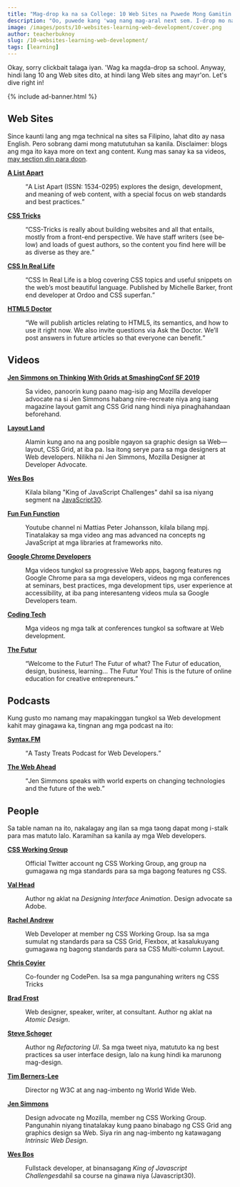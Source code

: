 ```yaml
---
title: "Mag-drop ka na sa College: 10 Web Sites na Puwede Mong Gamitin Para Maging Mas Magaling sa mga May Degree"
description: "Oo, puwede kang 'wag nang mag-aral next sem. I-drop mo na lahat ng subject mo, kaya kang isalba ng mga sites na ito."
image: /images/posts/10-websites-learning-web-development/cover.png
author: teacherbuknoy
slug: /10-websites-learning-web-development/
tags: [learning]
---
```


Okay, sorry clickbait talaga iyan. 'Wag ka magda-drop sa school. Anyway, hindi lang 10 ang Web sites dito, at hindi lang Web sites ang mayr'on. Let's dive right in!

{% include ad-banner.html %}

## Web Sites

Since kaunti lang ang mga technical na sites sa Filipino, lahat dito ay nasa English. Pero sobrang dami mong matututuhan sa kanila. Disclaimer: blogs ang mga ito kaya more on text ang content. Kung mas sanay ka sa videos, [may section din para doon](#Videos).

<dl>
<dt>
	<strong class="cell-heading">
		<a href="https://alistapart.com/" target="_blank" rel="noopener noreferrer">A List Apart</a>
	</strong>
</dt>
<dd>
	<p>
		<q lang="en">A List Apart (ISSN: 1534-0295) explores the design, development, and meaning of web content, with a special focus on web standards and best practices.</q>
	</p>
</dd>
<dt>
	<strong class="cell-heading">
		<a href="https://css-tricks.com/" target="_blank" rel="noopener noreferrer">CSS Tricks</a>
	</strong>
</dt>
<dd>
	<p>
		<q lang="en">CSS-Tricks is really about building websites and all that entails, mostly from a front-end perspective. We have staff writers (see below) and loads of guest authors, so the content you find here will be as diverse as they are.</q>
	</p>
</dd>
<dt>
	<strong class="cell-heading">
		<a href="https://css-irl.info/" target="_blank" rel="noopener noreferrer">CSS In Real Life</a>
	</strong>
</dt>
<dd>
	<p>
		<q lang="en">CSS In Real Life is a blog covering CSS topics and useful snippets on the web’s most beautiful language. Published by Michelle Barker, front end developer at Ordoo and CSS superfan.</q>
	</p>
</dd>
<dt>
	<strong class="cell-heading">
		<a href="https://html5doctor.com/" target="_blank" rel="noopener noreferrer">HTML5 Doctor</a>
	</strong>
</dt>
<dd>
	<p>
		<q lang="en">We will publish articles relating to HTML5, its semantics, and how to use it right now. We also invite questions via Ask the Doctor. We’ll post answers in future articles so that everyone can benefit.</q>
	</p>
</dd>
</dl>

## Videos

<dl>
	<dt>
		<strong class="cell-heading">
			<a href="https://vimeo.com/331578108" target="_blank" rel="noopener noreferrer">Jen Simmons on Thinking With Grids at SmashingConf SF 2019</a>
		</strong>
	</dt>
	<dd>
		<p>Sa video, panoorin kung paano mag-isip ang Mozilla developer advocate na si Jen Simmons habang nire-recreate niya ang isang magazine layout gamit ang CSS Grid nang hindi niya pinaghahandaan beforehand.</p>
	</dd>
	<dt>
		<strong class="cell-heading">
			<a href="https://www.youtube.com/channel/UC7TizprGknbDalbHplROtag/" target="_blank" rel="noopener noreferrer">Layout Land</a>
		</strong>
	</dt>
	<dd>
		<p>Alamin kung ano na ang posible ngayon sa graphic design sa Web—layout, CSS Grid, at iba pa. Isa itong serye para sa mga designers at Web developers. Nilikha ni Jen Simmons, Mozilla Designer at Developer Advocate.</p>
	</dd>
	<dt>
		<strong class="cell-heading">
			<a href="https://www.youtube.com/channel/UC7TizprGknbDalbHplROtag" target="_blank" rel="noopener noreferrer">Wes Bos</a>
		</strong>
	</dt>
	<dd>
		<p>Kilala bilang "King of JavaScript Challenges" dahil sa isa niyang segment na
			<a href="https://www.youtube.com/watch?v=VuN8qwZoego&amp;list=PLu8EoSxDXHP6CGK4YVJhL_VWetA865GOH">JavaScript30</a>.</p>
	</dd>
	<dt>
		<strong class="cell-heading">
			<a href="https://www.youtube.com/channel/UCO1cgjhGzsSYb1rsB4bFe4Q" target="_blank" rel="noopener noreferrer">Fun Fun Function</a>
		</strong>
	</dt>
	<dd>
		<p>Youtube channel ni Mattias Peter Johansson, kilala bilang mpj. Tinatalakay sa mga video ang mas advanced na concepts ng JavaScript at mga libraries at frameworks nito.</p>
	</dd>
	<dt>
		<strong class="cell-heading">
			<a href="https://www.youtube.com/channel/UCnUYZLuoy1rq1aVMwx4aTzw" target="_blank" rel="noopener noreferrer">Google Chrome Developers</a>
		</strong>
	</dt>
	<dd>
		<p>Mga videos tungkol sa progressive Web apps, bagong features ng Google Chrome para sa mga developers, videos ng mga conferences at seminars, best practices, mga development tips, user experience at accessibility, at iba pang interesanteng videos mula sa Google Developers team.</p>
	</dd>
	<dt>
		<strong class="cell-heading">
			<a href="https://www.youtube.com/channel/UCtxCXg-UvSnTKPOzLH4wJaQ" target="_blank" rel="noopener noreferrer">Coding Tech</a>
		</strong>
	</dt>
	<dd>
		<p>Mga videos ng mga talk at conferences tungkol sa software at Web development.</p>
	</dd>
	<dt>
		<strong class="cell-heading">
			<a href="https://www.youtube.com/user/TheSkoolRocks" target="_blank" rel="noopener noreferrer">The Futur</a>
		</strong>
	</dt>
	<dd>
		<p>
			<q lang="en">Welcome to the Futur! The Futur of what? The Futur of education, design, business, learning... The Futur You! This is the future of online education for creative entrepreneurs.</q>
		</p>
	</dd>
</dl>

## Podcasts

Kung gusto mo namang may mapakinggan tungkol sa Web development kahit may ginagawa ka, tingnan ang mga podcast na ito:

<dl>
	<dt>
		<strong class="cell-heading">
			<a href="https://syntax.fm" target="_blank" rel="noopener noreferrer">Syntax.FM</a>
		</strong>
	</dt>
	<dd>
		<p>
			<q lang="en">A Tasty Treats Podcast for Web Developers.</q>
		</p>
	</dd>
	<dt>
		<strong class="cell-heading">
			<a href="https://thewebahead.net/" target="_blank" rel="noopener noreferrer">The Web Ahead</a>
		</strong>
	</dt>
	<dd>
		<p>
			<q lang="en">Jen Simmons speaks with world experts on changing technologies and the future of the web.</q>
		</p>
	</dd>
</dl>

## People

Sa table naman na ito, nakalagay ang ilan sa mga taong dapat mong i-stalk para mas matuto lalo. Karamihan sa kanila ay mga Web developers.

<dl>
	<dt>
		<strong class="cell-heading">
			<a href="https://twitter.com/csswg" target="_blank" rel="noopener noreferrer">CSS Working Group</a>
		</strong>
	</dt>
	<dd>
		<p>Official Twitter account ng CSS Working Group, ang group na gumagawa ng mga standards para sa mga bagong features ng CSS.</p>
	</dd>
	<dt>
		<strong class="cell-heading">
			<a href="twitter.com/vlh" target="_blank" rel="noopener noreferrer">Val Head</a>
		</strong>
	</dt>
	<dd>
		<p>Author ng aklat na
			<cite>Designing Interface Animation</cite>. Design advocate sa Adobe.</p>
	</dd>
	<dt>
		<strong class="cell-heading">
			<a href="https://twitter.com/rachelandrew" target="_blank" rel="noopener noreferrer">Rachel Andrew</a>
		</strong>
	</dt>
	<dd>
		<p>Web Developer at member ng CSS Working Group. Isa sa mga sumulat ng standards para sa CSS Grid, Flexbox, at kasalukuyang gumagawa ng bagong standards para sa CSS Multi-column Layout.</p>
	</dd>
	<dt>
		<strong class="cell-heading">
			<a href="https://twitter.com/chriscoyier" target="_blank" rel="noopener noreferrer">Chris Coyier</a>
		</strong>
	</dt>
	<dd>
		<p>Co-founder ng CodePen. Isa sa mga pangunahing writers ng CSS Tricks</p>
	</dd>
	<dt>
		<strong class="cell-heading">
			<a href="https://twitter.com/brad_frost" target="_blank" rel="noopener noreferrer">Brad Frost</a>
		</strong>
	</dt>
	<dd>
		<p>Web designer, speaker, writer, at consultant. Author ng aklat na
			<cite>Atomic Design</cite>.</p>
	</dd>
	<dt>
		<strong class="cell-heading">
			<a href="https://twitter.com/steveschoger" target="_blank" rel="noopener noreferrer">Steve Schoger</a>
		</strong>
	</dt>
	<dd>
		<p>Author ng
			<cite>Refactoring UI</cite>. Sa mga tweet niya, matututo ka ng best practices sa user interface design, lalo na kung hindi ka marunong mag-design.</p>
	</dd>
	<dt>
		<strong class="cell-heading">
			<a href="https://twitter.com/timberners_lee" target="_blank" rel="noopener noreferrer">Tim Berners-Lee</a>
		</strong>
	</dt>
	<dd>
		<p>Director ng W3C at ang nag-imbento ng World Wide Web.</p>
	</dd>
	<dt>
		<strong class="cell-heading">
			<a href="https://twitter.com/jensimmons" target="_blank" rel="noopener noreferrer">Jen Simmons</a>
		</strong>
	</dt>
	<dd>
		<p>Design advocate ng Mozilla, member ng CSS Working Group. Pangunahin niyang tinatalakay kung paano binabago ng CSS Grid ang graphics design sa Web. Siya rin ang nag-imbento ng katawagang
			<i>Intrinsic Web Design</i>.</p>
	</dd>
	<dt>
		<strong class="cell-heading">
			<a href="https://twitter.com/wesbos" target="_blank" rel="noopener noreferrer">Wes Bos</a>
		</strong>
	</dt>
	<dd>
		<p>Fullstack developer, at binansagang
			<i>King of Javascript Challenges</i>dahil sa course na ginawa niya (Javascript30).</p>
	</dd>
</dl>
